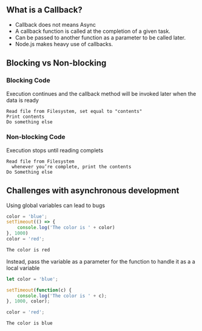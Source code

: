 ## What is a Callback?

- Callback does not means Async
- A callback function is called at the completion of a given task.
- Can be passed to another function as a parameter to be called later.
- Node.js makes heavy use of callbacks.

## Blocking vs Non-blocking

### Blocking Code
Execution continues and the callback method will be invoked later when the data is ready
```
Read file from Filesystem, set equal to "contents"
Print contents
Do something else
```

### Non-blocking Code
Execution stops until reading complets
```
Read file from Filesystem
  whenever you’re complete, print the contents
Do Something else
```

## Challenges with asynchronous development

Using global variables can lead to bugs

```js
color = 'blue';
setTimeout(() => {
	console.log('The color is ' + color)
}, 1000)
color = 'red';
```

```bash
The color is red
```

Instead, pass the variable as a parameter for the function to handle it as a a local variable

```js
let color = 'blue';

setTimeout(function(c) {
    console.log('The color is ' + c);
}, 1000, color);

color = 'red';
```

```bash
The color is blue
```